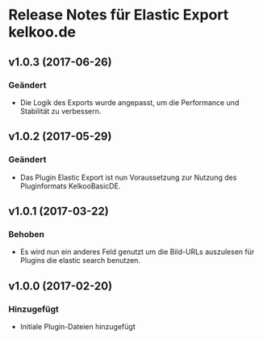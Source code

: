 # Release Notes für Elastic Export kelkoo.de

## v1.0.3 (2017-06-26)

### Geändert
- Die Logik des Exports wurde angepasst, um die Performance und Stabilität zu verbessern.

## v1.0.2 (2017-05-29)

### Geändert
- Das Plugin Elastic Export ist nun Voraussetzung zur Nutzung des Pluginformats KelkooBasicDE.

## v1.0.1 (2017-03-22)

### Behoben
- Es wird nun ein anderes Feld genutzt um die Bild-URLs auszulesen für Plugins die elastic search benutzen.

## v1.0.0 (2017-02-20)

### Hinzugefügt
- Initiale Plugin-Dateien hinzugefügt